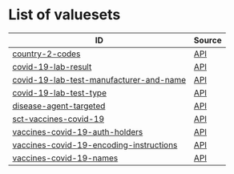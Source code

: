 # List of valuesets

| ID | Source |
| -- | ------ |
| [country-2-codes](country-2-codes.json) | [API](https://dgca-businessrule-service.ezdrav.si/valuesets/02f917a69bf200cad532e468397daa083084ace7886eb2fd200839449713d965) |
| [covid-19-lab-result](covid-19-lab-result.json) | [API](https://dgca-businessrule-service.ezdrav.si/valuesets/2f872ecaa9e649e663f40eb327ea696bbc4b6516cba222b22013c061be03248a) |
| [covid-19-lab-test-manufacturer-and-name](covid-19-lab-test-manufacturer-and-name.json) | [API](https://dgca-businessrule-service.ezdrav.si/valuesets/f81144456473b2073dcf864d1a0509d28277991fdb7a9ac9b7fc61c0429f55b5) |
| [covid-19-lab-test-type](covid-19-lab-test-type.json) | [API](https://dgca-businessrule-service.ezdrav.si/valuesets/9587cce5675b5fe6dcb37a98be808073f612067e2367720513ccfd18d34f3f05) |
| [disease-agent-targeted](disease-agent-targeted.json) | [API](https://dgca-businessrule-service.ezdrav.si/valuesets/a3024168311f506aa70bde1d177cb6a1d64bd5643d545d3337be1d48fb86ace2) |
| [sct-vaccines-covid-19](sct-vaccines-covid-19.json) | [API](https://dgca-businessrule-service.ezdrav.si/valuesets/d955b8d269bfc53c2191a2d40a89f65302481c0088d21c4ebe88a5145912a08b) |
| [vaccines-covid-19-auth-holders](vaccines-covid-19-auth-holders.json) | [API](https://dgca-businessrule-service.ezdrav.si/valuesets/def9790bdfe756ab846822b54424b92044edd1b4c40963f6306818737bca6382) |
| [vaccines-covid-19-encoding-instructions](vaccines-covid-19-encoding-instructions.json) | [API](https://dgca-businessrule-service.ezdrav.si/valuesets/4b12accd569eb581c65bec7e2b8cf573121cd48d1efb8e168694d024bbd2fd3f) |
| [vaccines-covid-19-names](vaccines-covid-19-names.json) | [API](https://dgca-businessrule-service.ezdrav.si/valuesets/683f0c023fa58925ff4a55ee43c0dda3433ea4e73de98a7d8718ff8271e72f27) |
